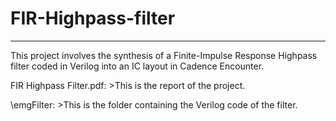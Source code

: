 # FIR-Highpass-filter
---------------------------

This project involves the synthesis of a Finite-Impulse Response Highpass filter coded in Verilog into an IC layout in Cadence Encounter.

FIR Highpass Filter.pdf: >This is the report of the project.

\emgFilter\: >This is the folder containing the Verilog code of the filter.
